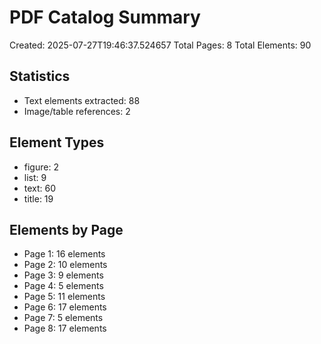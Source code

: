 # PDF Catalog Summary
Created: 2025-07-27T19:46:37.524657
Total Pages: 8
Total Elements: 90

## Statistics
- Text elements extracted: 88
- Image/table references: 2

## Element Types
- figure: 2
- list: 9
- text: 60
- title: 19

## Elements by Page
- Page 1: 16 elements
- Page 2: 10 elements
- Page 3: 9 elements
- Page 4: 5 elements
- Page 5: 11 elements
- Page 6: 17 elements
- Page 7: 5 elements
- Page 8: 17 elements
